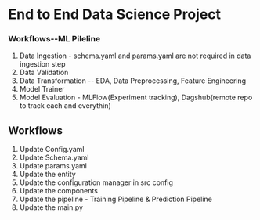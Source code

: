 # End to End Data Science Project

### Workflows--ML Pileline

1. Data Ingestion - schema.yaml and params.yaml are not required in data ingestion step
2. Data Validation
3. Data Transformation -- EDA, Data Preprocessing, Feature Engineering
4. Model Trainer
5. Model Evaluation - MLFlow(Experiment tracking), Dagshub(remote repo to track each and everythin)

## Workflows

1. Update Config.yaml
2. Update Schema.yaml
3. Update params.yaml
4. Update the entity
5. Update the configuration manager in src config
6. Update the components
7. Update the pipeline - Training Pipeline & Prediction Pipeline
8. Update the main.py


